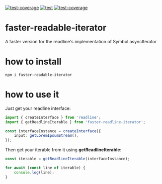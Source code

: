 [![test-coverage](https://github.com/Farenheith/faster-readable-iterator/actions/workflows/test-coverage.yml/badge.svg)](https://github.com/Farenheith/faster-readable-iterator/actions/workflows/test-coverage.yml)
[![test](https://github.com/Farenheith/faster-readable-iterator/actions/workflows/test.yml/badge.svg)](https://github.com/Farenheith/faster-readable-iterator/actions/workflows/test.yml)
[![test-coverage](https://github.com/Farenheith/faster-readable-iterator/actions/workflows/test-coverage.yml/badge.svg)](https://github.com/Farenheith/faster-readable-iterator/actions/workflows/test-coverage.yml)

# faster-readable-iterator
A faster version for the readline's implementation of Symbol.asyncIterator

# how to install

```
npm i faster-readable-iterator

```

# how to use it

Just get your readline interface:

```ts
import { createInterface } from 'readline';
import { getReadlineIterable } from 'faster-readline-iterator';

const interfaceInstance = createInterface({
    input: getLoremIpsumStream(),
});
```

Then get your iterable from it using **getReadlineIterable**:

```ts
const iterable = getReadlineIterable(interfaceInstance);

for await (const line of iterable) {
    console.log(line);
}
```